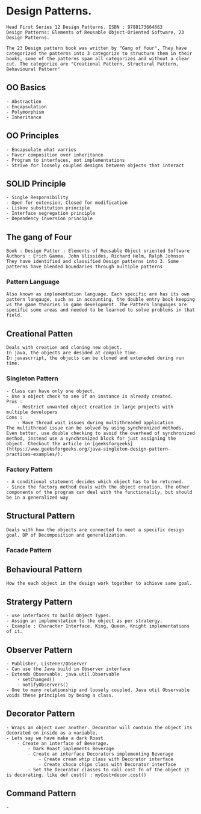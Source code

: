 # Design Patterns. 
    Head First Series 12 Design Patterns. ISBN : 9788173664663
    Design Patterns: Elements of Reusable Object-Oriented Software, 23 Design Patterns.

    The 23 Design pattern book was written by "Gang of four", They have categorized the patterns into 3 categorize to structure them in their books, some of the patterns span all categorizes and without a clear cut. The categorize are "Creational Pattern, Structural Pattern, Behavioural Pattern"

## OO Basics
    - Abstraction
    - Encapsulation
    - Polymorphism
    - Inheritance

## OO Principles
    - Encapsulate what varries
    - Favor composition over inheritance
    - Program to interfaces, not implementations
    - Strive for loosely coupled designs between objects that interact

## SOLID Principle
    - Single Responsibility
    - Open for extension, Closed for modification
    - Liskov substitution principle
    - Interface segregation principle
    - Dependency inversion principle

## The gang of Four
    Book : Design Patter : Elements of Reusable Object oriented Software
    Authors : Erich Gamma, John Vlissides, Richard Helm, Ralph Johnson
    They have identified and classified Design patterns into 3. Some patterns have blended boundaries through multiple patterns

### Pattern Language 
    Also known as implementation language. Each specific are has its own pattern langauge, such as in accounting, the double entry book keeping vs the game theories in game development. The Pattern languages are specific some areas and needed to be learned to solve problems in that field.

## Creational Patten
    Deals with creation and cloning new object.
    In java, the objects are desided at compile time. 
    In javascrript, the objects can be cloned and exteneded during run time.

### Singleton Pattern
    - Class can have only one object.
    - Use a object check to see if an instance is already created.
    Pros :
        - Restrict unwanted object creation in large projects with multiple developers
    Cons :
        - Have thread wait issues during multithreaded application
    The multithread issue can be solved by using synchronized methods. 
    Even better, use double checking to avoid the overhead of synchronized method, instead use a synchronized block for just assigning the object. Checkout the article in [geeksforgeeks](https://www.geeksforgeeks.org/java-singleton-design-pattern-practices-examples/).

### Factory Pattern
    - A conditional statement decides which object has to be returned.
    - Since the factory method deals with the object creation, the other components of the program can deal with the functionalily, but should be in a generalized way

## Structural Pattern
    Deals with how the objects are connected to meet a specific design goal. DP of Decomposition and generalization.

### Facade Pattern


## Behavioural Pattern
    How the each object in the design work together to achieve same goal.   

## Stratergy Pattern
    - use interfaces to build Object Types. 
    - Assign an implementation to the object as per stratergy.
    - Example : Character Interface. King, Queen, Knight implementations of it.

## Observer Pattern
    - Publisher, Listener/Observer 
    - Can use the Java build in Observer interface
    - Extends Observable. java.util.Observable
        - setChanged()
        - notifyObservers()
    - One to many relationship and loosely coupled. Java util Observable voids these principles by being a class. 

## Decorator Pattern
    - Wraps an object over another. Decorator will contain the object its decorated on inside as a variable.
    - Lets say we have make a dark Roast
        - Create an interface of Beverage.
            - Dark Roast implements Beverage
            - Create an interface Decorators implementing Beverage
                - Create cream whip class with Decorator interface
                - Create choco chips class with Decorator interface
            - Set the Decorator classes to call cost fn of the object it is decorating. like def cost() : myCost+decor.cost()



## Command Pattern
    - 
